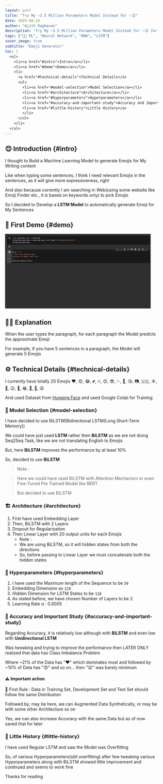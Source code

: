 ```yaml
---
layout: post
title: "Try My ~3.5 Million Parameters Model Instead for ✨😉"
date: 2025-08-24
author: "Ajith Raghavan"
description: "Try My ~3.5 Million Parameters Model Instead for ✨😉 for Emoji Generation"
tags: ["🧑‍💻 ML", "Neural Network", "RNN", "LSTM"]
cover_image: true
subtitle: "Emoji Generator"
toc: |
  <ul>
    <li><a href="#intro">Intro</a></li>
    <li><a href="#demo">Demo</a></li>
    <li>
      <a href="#technical-details">Technical Details</a>
      <ul>
        <li><a href="#model-selection">Model Selection</a></li>
        <li><a href="#architecture">Architecture</a></li>
        <li><a href="#hyperparameters">Hyperparameters</a></li>
        <li><a href="#accuracy-and-important-study">Accuracy and Important Study</a>
        <li><a href="#little-history">Little History</a>
        </li>
      </ul>
    </li>
  </ul>
---
```


## 😊 Introduction {#intro}

I thought to Build a Machine Learning Model to generate Emojis for My Writing content 

Like when typing some sentences, I think I need relevant Emojis in the sentences, as it will give more expressiveness, right

And also because currently I am searching in Web(using some website like Emoji Finder etc., it is based on keywords only) to pick Emojis

So I decided to Develop a **LSTM Model** to automatically generate Emoji for My Sentences

## 🎥 First Demo {#demo}
![Demo Video](/assets/images/2025-08-24-emoji-generator/output.gif)

## 🧑‍🏫 Explanation 

When the user types the paragraph, for each paragraph the Model predicts the approximate Emoji 

For example, if you have 5 sentences in a paragraph, the Model will generate 5 Emojis

## ⚙️ Technical Details {#technical-details}

I currently have totally 20 Emojis ❤, 😍, 😂, 💕, 🔥, 😊, 😎, ✨, 💙, 😘, 📷, 🇺🇸, ☀, 💜, 😉, 💯, 😁, 🎄, 📸, 😜

And used Dataset from [Hugging Face](https://huggingface.co/datasets/cardiffnlp/tweet_eval) and used Google Colab for Training 

### 🎯 Model Selection {#model-selection}

I have decided to use BiLSTM(Bidirectional LSTM(Long Short-Term Memory)) 

We could have just used **LSTM** rather then **BiLSTM** as we are not doing Seq2Seq Task, like we are not translating English to Emojis 

But, here **BiLSTM** improves the performance by at least 10% 

So, decided to use **BiLSTM**

> Note : 

> Here we could have used BiLSTM with Attention Mechanism or even  Fine-Tuned Pre Trained Model like BERT

> But decided to use BiLSTM

### 🏗️ Architecture {#architecture}

1. First have used Embedding Layer 
2. Then, BiLSTM with 2 Layers 
3. Dropout for Regularization 
4. Then Linear Layer with 20 output units for each Emojis 
	- Note : 
	- We are using BiLSTM, so it will hidden states from both the directions 
	- So, before passing to Linear Layer we must concatenate both the hidden states

### 🎲 Hyperparameters {#hyperparameters}

1. I have used the Maximum length of the Sequence to be `50` 
2. Embedding Dimension as `128` 
3. Hidden Dimension for LSTM States to be `128` 
4. As stated before, we have chosen Number of Layers to be 2 
5. Learning Rate α : 0.0005

### 🚨 Accuracy and Important Study {#accuracy-and-important-study}

Regarding Accuracy, it is relatively low although with **BiLSTM** and even low with **Unidirectional LSTM**

Was tweaking and trying to improve the performance then LATER ONLY realized that data has Class Imbalance Problem

Where ~21% of the Data has "❤" which dominates most and followed by ~10% of Data has "😍" and so on... then "😜" was barely minimum

#### ⚠️ Important action

🥇 First Rule : Data in Training Set, Development Set and Test Set should follow the same Distribution

Followed by, may be here, we can Augmented Data Synthetically, or may be with some other Architecture so on

Yes, we can also increase Accuracy with the same Data but as of now saved that for later


### 📜 Little History {#little-history}

I have used Regular LSTM and saw the Model was Overfitting 

So, of various Hyperparameters(still overfitting) after few tweaking various Hyperparameters along with  BiLSTM showed little improvement and continued and seems to work fine


Thanks for reading